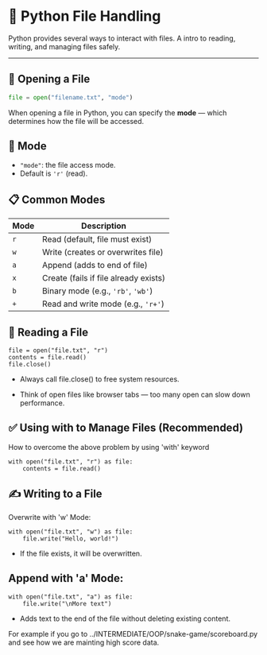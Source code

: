 # 📂 Python File Handling

Python provides several ways to interact with files. A intro to reading, writing, and managing files safely.

---

## 📖 Opening a File

```python
file = open("filename.txt", "mode")
```

When opening a file in Python, you can specify the **mode** — which determines how the file will be accessed.

## 🔑 Mode

- `"mode"`: the file access mode.
- Default is `'r'` (read).

## 📋 Common Modes

| Mode | Description                              |
|------|------------------------------------------|
| `r`  | Read (default, file must exist)          |
| `w`  | Write (creates or overwrites file)       |
| `a`  | Append (adds to end of file)             |
| `x`  | Create (fails if file already exists)    |
| `b`  | Binary mode (e.g., `'rb'`, `'wb'`)       |
| `+`  | Read and write mode (e.g., `'r+'`)       |


## 🧾 Reading a File

```python3
file = open("file.txt", "r")
contents = file.read()
file.close()
```
- Always call file.close() to free system resources.

- Think of open files like browser tabs — too many open can slow down performance.

## ✅ Using with to Manage Files (Recommended)

How to overcome the above problem by using 'with' keyword

```python3
with open("file.txt", "r") as file:
    contents = file.read()
```

## ✍ Writing to a File

Overwrite with 'w' Mode:

```python3
with open("file.txt", "w") as file:
    file.write("Hello, world!")
```
- If the file exists, it will be overwritten.

## Append with 'a' Mode:

```python3
with open("file.txt", "a") as file:
    file.write("\nMore text")
```
- Adds text to the end of the file without deleting existing content.

For example if you go to ../INTERMEDIATE/OOP/snake-game/scoreboard.py and see how we are mainting high score data.
